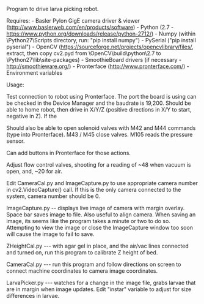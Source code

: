 Program to drive larva picking robot.

Requires:
	- Basler Pylon GigE camera driver & viewer (http://www.baslerweb.com/en/products/software)
	- Python (2.7 - https://www.python.org/downloads/release/python-2712/)
	- Numpy (within \Python27\Scripts directory, run: "pip install numpy")
	- PySerial ("pip install pyserial")
	- OpenCV (https://sourceforge.net/projects/opencvlibrary/files/, extract, then copy cv2.pyd from \OpenCV\build\python\2.7 to \Python27\lib\site-packages)
	- SmoothieBoard drivers (if necessary - http://smoothieware.org/)
	- Pronterface (http://www.pronterface.com/)
	- Environment variables

Usage:

Test connection to robot using Pronterface. The port the board is using can be checked in the Device Manager and the baudrate is 19,200.  Should be able to home robot, then drive in X/Y/Z (positive directions in X/Y to start, negative in Z). If the 

Should also be able to open solenoid valves with M42 and M44 commands (type into Pronterface). M43 / M45 close valves. M105 reads the pressure sensor.

Can add buttons in Pronterface for those actions.

Adjust flow control valves, shooting for a reading of ~48 when vacuum is open, and, ~20 for air.

Edit CameraCal.py and ImageCapture.py to use appropriate camera number in cv2.VideoCapture() call. If this is the only camera connected to the system, camera number should be 0.

ImageCapture.py -- displays live image of camera with margin overlay. Space bar saves image to file. Also useful to align camera. When saving an image, its seems like the program takes a minute or two to do so. Attempting to view the image or close the ImageCapture window too soon will cause the image to fail to save.

ZHeightCal.py  --- with agar gel in place, and the air/vac lines connected and turned on, run this program to calibrate Z height of bed.

CameraCal.py   --- run this program and follow directions on screen to connect machine coordinates to camera image coordinates.

LarvaPicker.py --- watches for a change in the image file, grabs larvae that are in margin when image updates. Edit "instar" variable to adjust for size differences in larvae.
